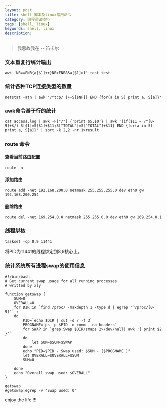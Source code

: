 ```yaml
---
layout: post
title: shell 脚本及linux常用命令
category: 编程调试技巧
tags: [shell, linux]
keywords: shell, linux
description: 
---
```


> 我思故我在 -- 笛卡尔

### 文本重复行统计输出
    awk 'NR==FNR{a[$1]++}NR>FNR&&a[$1]>1' test test

### 统计各种TCP连接类型的数量
    netstat -atn | awk '/^tcp/ {++S[$NF]} END {for(a in S) print a, S[a]}'

### awk命令基于行的统计
    cat access.log | awk -F["/"] {'print $5,$0'} | awk '{if($11 ~ /^[0-9]+$/) S[$1]=S[$1]+$11;S["TOTAL"]=S["TOTAL"]+$11} END {for(a in S) print a, S[a]}' | sort -k 2,2 -nr 1>result

### route 命令

#### 查看当前路由配置
    route -n

#### 添加路由
    route add -net 192.168.200.0 netmask 255.255.255.0 dev eth0 gw 192.168.200.254

#### 删除路由
    route del -net 169.254.0.0 netmask 255.255.0.0 dev eth0 gw 169.254.0.1


### 线程绑核

    taskset -cp 8,9 11441

将PID为11441的线程绑定到8,9核心上。

### 统计系统所有进程swap的使用信息

	#!/bin/bash
	# Get current swap usage for all running processes
	# writted by xly
	
	function getswap {
	    SUM=0
	    OVERALL=0
	    for DIR in `find /proc/ -maxdepth 1 -type d | egrep "^/proc/[0-9]"` ;
	    do
	        PID=`echo $DIR | cut -d / -f 3`
	        PROGNAME=`ps -p $PID -o comm --no-headers`
	        for SWAP in `grep Swap $DIR/smaps 2>/dev/null| awk '{ print $2 }'`
	        do
	            let SUM=$SUM+$SWAP
	        done
	        echo "PID=$PID - Swap used: $SUM - ($PROGNAME )"
	        let OVERALL=$OVERALL+$SUM
	        SUM=0
		
	    done
	    echo "Overall swap used: $OVERALL"
	}
	
	getswap
	#getswap|egrep -v "Swap used: 0"
	
	
	
	
	
enjoy the life !!!
